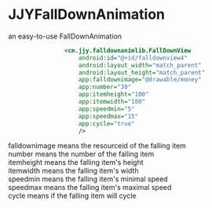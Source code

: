 # JJYFallDownAnimation
an easy-to-use FallDownAnimation
```xml
                <cm.jjy.falldownanimlib.FallDownView
                    android:id="@+id/falldownview4"
                    android:layout_width="match_parent"
                    android:layout_height="match_parent"
                    app:falldownimage="@drawable/money"
                    app:number="30"
                    app:itemheight="100"
                    app:itemwidth="100"
                    app:speedmin="5"
                    app:speedmax="15"
                    app:cycle="true"
                    />
```
falldownimage means the resourceid of the falling item
</br>
number means the number of the falling item
</br>
itemheight means the falling item's height
</br>
itemwidth means the falling item's width
</br>
speedmin means the falling item's minimal speed
</br>
speedmax means the falling item's maximal speed
</br>
cycle means if the falling item will cycle

